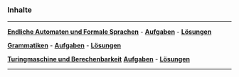 


### Inhalte

___________________________________________________________________

__[Endliche Automaten und Formale Sprachen](./Automaten/Inhalte/automaten.html)__ - 
__[Aufgaben](./Automaten/Test/Musteraufgaben.pdf)__ - 
__[Lösungen](./Automaten/Test/Musteraufgaben_Loesung.pdf)__
 
  

__[Grammatiken](./Grammatiken/Inhalte/grammatiken.html)__ -
__[Aufgaben](./Grammatiken/Test/Musteraufgaben.pdf)__ - 
__[Lösungen](./Grammatiken/Test/Musteraufgaben_Loesung.pdf)__

__[Turingmaschine und Berechenbarkeit](Turingmaschinen/Inhalte/turingmaschinen.html)__
__[Aufgaben](./Turingmaschinen/Test/Musteraufgaben.pdf)__ - 
__[Lösungen](./Turingmaschinen/Test/Musteraufgaben_Loesung.pdf)__


-------------------------------------------------------------





